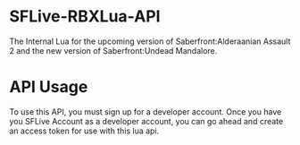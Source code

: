 # SFLive-RBXLua-API
The Internal Lua for the upcoming version of Saberfront:Alderaanian Assault 2 and the new version of Saberfront:Undead Mandalore.

# API Usage

To use this API, you must sign up for a developer account. Once you have you SFLive Account as a developer account, you can go ahead and create an access token for use with this lua api.
